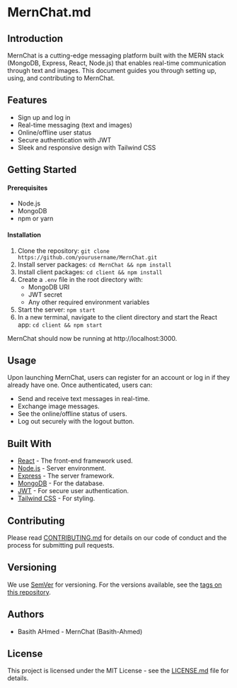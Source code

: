 # MernChat.md

## Introduction

MernChat is a cutting-edge messaging platform built with the MERN stack (MongoDB, Express, React, Node.js) that enables real-time communication through text and images. This document guides you through setting up, using, and contributing to MernChat.

## Features

* Sign up and log in
* Real-time messaging (text and images)
* Online/offline user status
* Secure authentication with JWT
* Sleek and responsive design with Tailwind CSS

## Getting Started

#### Prerequisites

* Node.js
* MongoDB
* npm or yarn

#### Installation

1. Clone the repository: ```git clone https://github.com/yourusername/MernChat.git```
3. Install server packages: ```cd MernChat && npm install```
5. Install client packages: ```cd client && npm install```
6. Create a `.env` file in the root directory with:
    * MongoDB URI
    * JWT secret
    * Any other required environment variables
7. Start the server: ```npm start```
8. In a new terminal, navigate to the client directory and start the React app: ```cd client && npm start```

MernChat should now be running at http://localhost:3000.


## Usage

Upon launching MernChat, users can register for an account or log in if they already have one. Once authenticated, users can:
- Send and receive text messages in real-time.
- Exchange image messages.
- See the online/offline status of users.
- Log out securely with the logout button.

## Built With

- [React](https://reactjs.org/) - The front-end framework used.
- [Node.js](https://nodejs.org/) - Server environment.
- [Express](https://expressjs.com/) - The server framework.
- [MongoDB](https://www.mongodb.com/) - For the database.
- [JWT](https://jwt.io/) - For secure user authentication.
- [Tailwind CSS](https://tailwindcss.com/) - For styling.


## Contributing

Please read [CONTRIBUTING.md](#) for details on our code of conduct and the process for submitting pull requests.


## Versioning

We use [SemVer](http://semver.org/) for versioning. For the versions available, see the [tags on this repository](https://github.com/yourusername/MernChat/tags).


## Authors

* Basith AHmed - MernChat (Basith-Ahmed)

## License

This project is licensed under the MIT License - see the [LICENSE.md](LICENSE.md) file for details.
